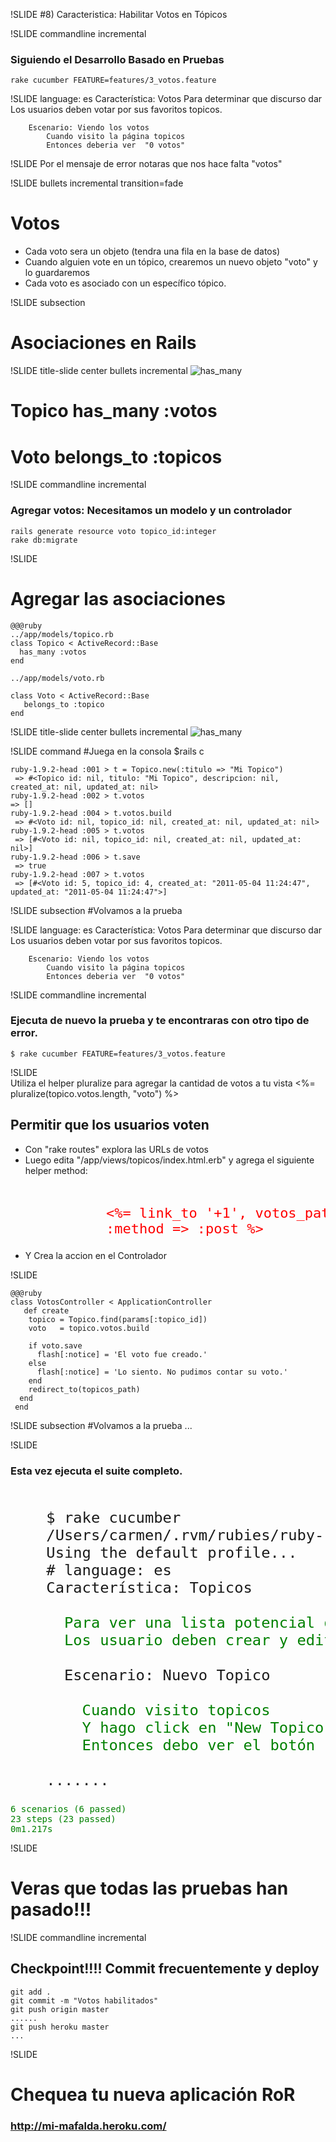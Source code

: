 !SLIDE 
#8) Caracteristica: Habilitar Votos en Tópicos 

!SLIDE commandline incremental
### Siguiendo el Desarrollo Basado en Pruebas
	rake cucumber FEATURE=features/3_votos.feature

!SLIDE
	language: es
	Característica: Votos
		Para determinar que discurso dar
		Los usuarios deben votar por sus favoritos topicos.

		Escenario: Viendo los votos
	    	Cuando visito la página topicos
	    	Entonces deberia ver  "0 votos"

!SLIDE
	Por el mensaje de error notaras que nos hace falta "votos"

!SLIDE bullets incremental transition=fade
# Votos
* Cada voto sera un objeto (tendra una fila en la base de datos)
* Cuando alguien vote en un tópico, crearemos un nuevo objeto "voto" y lo guardaremos
* Cada voto es asociado con un específico tópico.

!SLIDE subsection
# Asociaciones en Rails

!SLIDE  title-slide center  bullets incremental
![has_many](/images/asociaciones_rails.png)

# Topico has_many :votos
# Voto belongs_to :topicos

!SLIDE commandline incremental 
### Agregar votos: Necesitamos un modelo y un controlador

	rails generate resource voto topico_id:integer
	rake db:migrate

!SLIDE   
# Agregar las asociaciones

	@@@ruby
	../app/models/topico.rb
	class Topico < ActiveRecord::Base
	  has_many :votos
	end

	../app/models/voto.rb

	class Voto < ActiveRecord::Base
	   belongs_to :topico
	end

!SLIDE  title-slide center  bullets incremental
![has_many](/images/asociaciones_rails.png)

!SLIDE command
#Juega en la consola
	$rails c

	ruby-1.9.2-head :001 > t = Topico.new(:titulo => "Mi Topico")
	 => #<Topico id: nil, titulo: "Mi Topico", descripcion: nil, created_at: nil, updated_at: nil> 
	ruby-1.9.2-head :002 > t.votos
	=> []
	ruby-1.9.2-head :004 > t.votos.build
	 => #<Voto id: nil, topico_id: nil, created_at: nil, updated_at: nil> 
	ruby-1.9.2-head :005 > t.votos
	 => [#<Voto id: nil, topico_id: nil, created_at: nil, updated_at: nil>] 
	ruby-1.9.2-head :006 > t.save
	 => true 
	ruby-1.9.2-head :007 > t.votos
	 => [#<Voto id: 5, topico_id: 4, created_at: "2011-05-04 11:24:47", updated_at: "2011-05-04 11:24:47">] 

!SLIDE subsection
#Volvamos a la prueba 

!SLIDE 
	language: es
	Característica: Votos
		Para determinar que discurso dar
		Los usuarios deben votar por sus favoritos topicos.

		Escenario: Viendo los votos
	    	Cuando visito la página topicos
	    	Entonces deberia ver  "0 votos"

!SLIDE commandline incremental
### Ejecuta de nuevo la prueba y te encontraras con otro tipo de error. 

	$ rake cucumber FEATURE=features/3_votos.feature

!SLIDE  
	Utiliza el helper pluralize para agregar la cantidad de votos a tu vista
	<%= pluralize(topico.votos.length, "voto") %>

<!SLIDE bullets incremental>
## Permitir que los usuarios voten
* Con "rake routes" explora las URLs de votos 
* Luego edita "/app/views/topicos/index.html.erb" y agrega el siguiente helper method:

<pre style="font-size:22px; color:black; margin-left:100px; color:red;">	
	&#60;%= link_to '+1', votos_path(:topico_id => topico.id), 
	:method => :post %&#62;
</pre>
* Y Crea la accion en el Controlador  	

!SLIDE

	@@@ruby
	class VotosController < ApplicationController
	   def create
	    topico = Topico.find(params[:topico_id])
	    voto   = topico.votos.build

	    if voto.save
	      flash[:notice] = 'El voto fue creado.'
	    else
	      flash[:notice] = 'Lo siento. No pudimos contar su voto.'
	    end
	    redirect_to(topicos_path)
	  end
	 end
	
!SLIDE subsection
#Volvamos a la prueba ... 

!SLIDE
### Esta vez ejecuta el suite completo.
<pre style="font-size:1.7em; margin-left:0">	
	$ rake cucumber
	/Users/carmen/.rvm/rubies/ruby-1.9.2-p180/bin/ruby -S bundle exec cucumber  --profile default
	Using the default profile...
	# language: es
	Característica: Topicos
<div style="color:green; margin:0; padding:0">
	  Para ver una lista potencial de topicos
	  Los usuario deben crear y editar los mismos
</div>
	  Escenario: Nuevo Topico               # features/1_topicos.feature:6
<div style="color:green; margin:0; padding:0">
	    Cuando visito topicos               # features/step_definitions/web_steps_es.rb:29
	    Y hago click en "New Topico"        # features/step_definitions/web_steps_es.rb:33
	    Entonces debo ver el botón "Create" # features/step_definitions/topico_steps.rb:6
</div>
	.......
</pre>
<pre style="color:green">
6 scenarios (6 passed)
23 steps (23 passed)
0m1.217s
</pre>
!SLIDE
# Veras que todas las pruebas han pasado!!!


!SLIDE commandline incremental
## Checkpoint!!!! Commit frecuentemente y deploy 	
	git add .
	git commit -m "Votos habilitados"
	git push origin master
	......
	git push heroku master
	...
	
!SLIDE 
# Chequea tu nueva aplicación RoR
### http://mi-mafalda.heroku.com/	
	